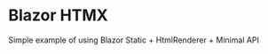 Blazor HTMX
=================

Simple example of using Blazor Static + HtmlRenderer + Minimal API




